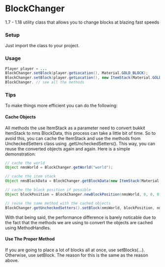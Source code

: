 # BlockChanger
1.7 - 1.18 utility class that allows you to change blocks at blazing fast speeds  

### Setup
Just import the class to your project.  
### Usage
```java
Player player = ...
BlockChanger.setBlock(player.getLocation(), Material.GOLD_BLOCK);
BlockChanger.setBlock(player.getLocation(), new ItemStack(Material.GOLD_BLOCK));
BlockChanger. // see all the methods
```  
### Tips
To make things more efficient you can do the following:  
#### Cache Objects  
All methods the use ItemStack as a parameter need to convert bukkit ItemStack to nms BlockData, this process can take a little bit of time. So to avoid this, you can cache the ItemStack and use the methods from UncheckedSetters class using .getUncheckedSetters(). This way, you can reuse the converted objects again and again. Here is a simple demonstration:  
```java
// cache the world
Object nmsWorld = BlockChanger.getWorld("world");

// cache the item stack
Object nmsBlockData = BlockChanger.getBlockData(new ItemStack(Material.DIAMOND_BLOCK));

// cache the block position if possible
Object blockPosition = BlockChanger.newBlockPosition(nmsWorld, 0, 0, 0);

// reuse the same method with the cached objects
BlockChanger.getUncheckedSetters().setBlock(nmsWorld, blockPosition, nmsBlockData, 2);
```  
With that being said, the performance difference is barely noticable due to the fact that the methods we are using to convert the objects are cached using MethodHandles. 
#### Use The Proper Method  
If you are going to place a lot of blocks all at once, use setBlocks(...). Otherwise, use setBlock. The reason for this is the same as the reason above.
